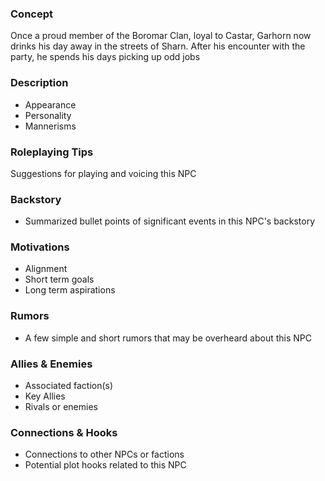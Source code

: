 ### Concept 

Once a proud member of the Boromar Clan, loyal to Castar, Garhorn now drinks his day away in the streets of Sharn. After his encounter with the party, he spends his days picking up odd jobs 

### Description

- Appearance
- Personality
- Mannerisms

### Roleplaying Tips

Suggestions for playing and voicing this NPC

### Backstory

- Summarized bullet points of significant events in this NPC's backstory

### Motivations 

- Alignment
- Short term goals
- Long term aspirations

### Rumors

- A few simple and short rumors that may be overheard about this NPC

### Allies & Enemies

- Associated faction(s)
- Key Allies
- Rivals or enemies

### Connections & Hooks

- Connections to other NPCs or factions
- Potential plot hooks related to this NPC